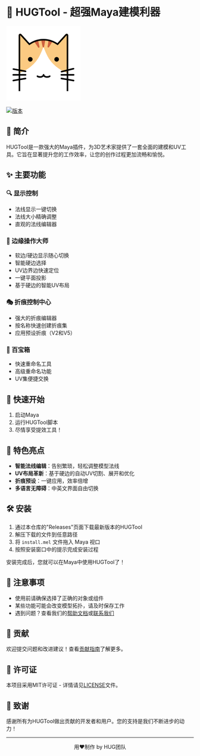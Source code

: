 # 🚀 HUGTool - 超强Maya建模利器

![HUGTool Logo](Icons/MainUI.png)

[![版本](https://img.shields.io/badge/版本-1.0.1-blue.svg)](https://github.com/Megestus/HUGTool/releases)


## 🌟 简介

HUGTool是一款强大的Maya插件，为3D艺术家提供了一套全面的建模和UV工具。它旨在显著提升您的工作效率，让您的创作过程更加流畅和愉悦。

## ✨ 主要功能

### 🔍 显示控制
- 法线显示一键切换
- 法线大小精确调整
- 直观的法线编辑器

### 🔪 边缘操作大师
- 软边/硬边显示随心切换
- 智能硬边选择
- UV边界边快速定位
- 一键平面投影
- 基于硬边的智能UV布局

### 🎭 折痕控制中心
- 强大的折痕编辑器
- 按名称快速创建折痕集
- 应用预设折痕（V2和V5）

### 🧰 百宝箱
- 快速重命名工具
- 高级重命名功能
- UV集便捷交换

## 🚀 快速开始

1. 启动Maya
2. 运行HUGTool脚本
3. 尽情享受提效工具！

## 🌈 特色亮点

- **智能法线编辑**：告别繁琐，轻松调整模型法线
- **UV布局革新**：基于硬边的自动UV切割、展开和优化
- **折痕预设**：一键应用，效率倍增
- **多语言无障碍**：中英文界面自由切换

## 🛠 安装

1. 通过本仓库的"Releases"页面下载最新版本的HUGTool
2. 解压下载的文件到任意路径
3. 将 `install.mel` 文件拖入 Maya 视口
4. 按照安装窗口中的提示完成安装过程

安装完成后，您就可以在Maya中使用HUGTool了！

## 📌 注意事项

- 使用前请确保选择了正确的对象或组件
- 某些功能可能会改变模型拓扑，请及时保存工作
- 遇到问题？查看我们的[帮助文档](链接到您的帮助文档)或[联系我们](mailto:您的邮箱)

## 🤝 贡献

欢迎提交问题和改进建议！查看[贡献指南](链接到您的CONTRIBUTING.md)了解更多。

## 📄 许可证

本项目采用MIT许可证 - 详情请见[LICENSE](链接到您的LICENSE文件)文件。

## 🙏 致谢

感谢所有为HUGTool做出贡献的开发者和用户。您的支持是我们不断进步的动力！

---

<p align="center">用❤️制作 by HUG团队</p>
